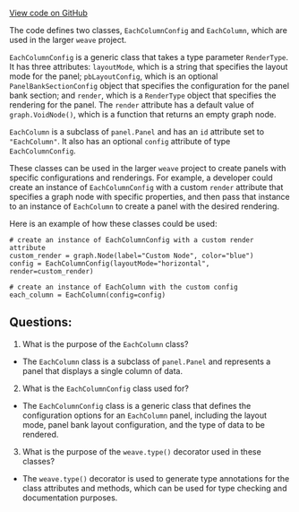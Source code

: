 [View code on GitHub](https://github.com/wandb/weave/weave/panels/panel_each_column.py)

The code defines two classes, `EachColumnConfig` and `EachColumn`, which are used in the larger `weave` project. 

`EachColumnConfig` is a generic class that takes a type parameter `RenderType`. It has three attributes: `layoutMode`, which is a string that specifies the layout mode for the panel; `pbLayoutConfig`, which is an optional `PanelBankSectionConfig` object that specifies the configuration for the panel bank section; and `render`, which is a `RenderType` object that specifies the rendering for the panel. The `render` attribute has a default value of `graph.VoidNode()`, which is a function that returns an empty graph node.

`EachColumn` is a subclass of `panel.Panel` and has an `id` attribute set to `"EachColumn"`. It also has an optional `config` attribute of type `EachColumnConfig`. 

These classes can be used in the larger `weave` project to create panels with specific configurations and renderings. For example, a developer could create an instance of `EachColumnConfig` with a custom `render` attribute that specifies a graph node with specific properties, and then pass that instance to an instance of `EachColumn` to create a panel with the desired rendering. 

Here is an example of how these classes could be used:

```
# create an instance of EachColumnConfig with a custom render attribute
custom_render = graph.Node(label="Custom Node", color="blue")
config = EachColumnConfig(layoutMode="horizontal", render=custom_render)

# create an instance of EachColumn with the custom config
each_column = EachColumn(config=config)
```
## Questions: 
 1. What is the purpose of the `EachColumn` class?
- The `EachColumn` class is a subclass of `panel.Panel` and represents a panel that displays a single column of data.

2. What is the `EachColumnConfig` class used for?
- The `EachColumnConfig` class is a generic class that defines the configuration options for an `EachColumn` panel, including the layout mode, panel bank layout configuration, and the type of data to be rendered.

3. What is the purpose of the `weave.type()` decorator used in these classes?
- The `weave.type()` decorator is used to generate type annotations for the class attributes and methods, which can be used for type checking and documentation purposes.